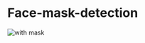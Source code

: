 # Face-mask-detection

![with mask](https://user-images.githubusercontent.com/83495853/204353323-a20df766-f647-4b64-83b7-9a7e4c2c7cbc.PNG)


